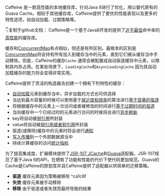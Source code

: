 Caffeine 是一款高性能的本地缓存库，针对Java 8进行了优化，用以替代原有的Guava Cache。相较于其他缓存库，Caffeine提供了更优的性能表现以及更多的特性选项，如自动加载、过期策略等。

👇复制于github文档：
Caffeine是一个基于Java8开发的提供了[近乎最佳](https://github.com/ben-manes/caffeine/wiki/Efficiency-zh-CN)命中率的[高性能](https://github.com/ben-manes/caffeine/wiki/Benchmarks-zh-CN)的缓存库。

缓存和[ConcurrentMap](https://docs.oracle.com/javase/8/docs/api/java/util/concurrent/ConcurrentMap.html)有点相似，但还是有所区别。最根本的区别是[ConcurrentMap](https://docs.oracle.com/javase/8/docs/api/java/util/concurrent/ConcurrentMap.html)将会持有所有加入到缓存当中的元素，直到它们被从缓存当中手动移除。但是，Caffeine的缓存`Cache` 通常会被配置成自动驱逐缓存中元素，以限制其内存占用。在某些场景下，`LoadingCache`和`AsyncLoadingCache` 因为其自动加载缓存的能力将会变得非常实用。

Caffeine提供了灵活的构造器去创建一个拥有下列特性的缓存：

- [自动加载](https://github.com/ben-manes/caffeine/wiki/Population-zh-CN)元素到缓存当中，异步加载的方式也可供选择
- 当达到最大容量的时候可以使用基于[就近度和频率](https://github.com/ben-manes/caffeine/wiki/Efficiency-zh-CN)的算法进行[基于容量的驱逐](https://github.com/ben-manes/caffeine/wiki/Eviction-zh-CN#%E5%9F%BA%E4%BA%8E%E5%AE%B9%E9%87%8F)
- 将根据缓存中的元素上一次访问或者被修改的时间进行[基于过期时间的驱逐](https://github.com/ben-manes/caffeine/wiki/Eviction-zh-CN#%E5%9F%BA%E4%BA%8E%E6%97%B6%E9%97%B4)
- 当向缓存中一个已经过时的元素进行访问的时候将会进行[异步刷新](https://github.com/ben-manes/caffeine/wiki/Refresh-zh-CN)
- key将自动被[弱引用](https://github.com/ben-manes/caffeine/wiki/Eviction-zh-CN#%E5%9F%BA%E4%BA%8E%E5%BC%95%E7%94%A8)所封装
- value将自动被[弱引用或者软引用](https://github.com/ben-manes/caffeine/wiki/Eviction-zh-CN#%E5%9F%BA%E4%BA%8E%E5%BC%95%E7%94%A8)所封装
- 驱逐(或移除)缓存中的元素时将会进行[通知](https://github.com/ben-manes/caffeine/wiki/Removal-zh-CN)
- [写入传播](https://github.com/ben-manes/caffeine/wiki/Writer-zh-CN)到一个外部数据源当中
- 持续计算缓存的访问[统计指标](https://github.com/ben-manes/caffeine/wiki/Statistics-zh-CN)

为了提高集成度，扩展模块提供了[JSR-107 JCache](https://github.com/ben-manes/caffeine/wiki/JCache-zh-CN)和[Guava](https://github.com/ben-manes/caffeine/wiki/Guava-zh-CN)适配器。JSR-107规范了基于Java 6的API，在牺牲了功能和性能的代价下使代码更加规范。Guava的Cache是Caffeine的原型库并且Caffeine提供了适配器以供简单的迁移策略。

- **驱逐** 缓存元素因为策略被移除 ^ca1c8f
- **失效** 缓存元素被手动移除
- **移除** 由于驱逐或者失效而最终导致的结果